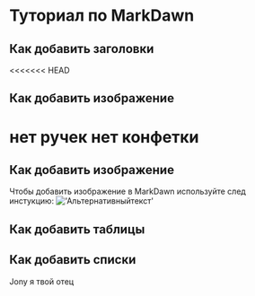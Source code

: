 # Туториал по MarkDawn

## Как добавить заголовки 

<<<<<<< HEAD
## Как добавить изображение
нет ручек нет конфетки 
=======
## Как добавить изображение 
Чтобы добавить изображение в MarkDawn  используйте след инстукцию:
!['Альтернативныйтекст'](https://memepedia.ru/wp-content/uploads/2018/01/image.jpg)

 
## Как добавить таблицы 

## Как добавить списки 

Jony я твой отец 
